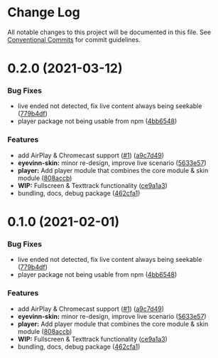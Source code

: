# Change Log

All notable changes to this project will be documented in this file.
See [Conventional Commits](https://conventionalcommits.org) for commit guidelines.

# 0.2.0 (2021-03-12)


### Bug Fixes

* live ended not detected, fix live content always being seekable ([779b4df](https://github.com/Eyevinn/web-player/commit/779b4df67d2c4b74d9d7413c4694f2a198c9528f))
* player package not being usable from npm ([4bb6548](https://github.com/Eyevinn/web-player/commit/4bb654867c364834d022320a44631338516d686a))


### Features

* add AirPlay & Chromecast support ([#1](https://github.com/Eyevinn/web-player/issues/1)) ([a9c7d49](https://github.com/Eyevinn/web-player/commit/a9c7d49086b55e09af482acdc9695d88b7c2c0e1))
* **eyevinn-skin:** minor re-design, improve live scenario ([5633e57](https://github.com/Eyevinn/web-player/commit/5633e5718b9e2f2200649e1b32f07271933dd6f4))
* **player:** Add player module that combines the core module & skin module ([808accb](https://github.com/Eyevinn/web-player/commit/808accbab3e1796e22c5b150a845e56b5911a953))
* **WIP:** Fullscreen & Texttrack functionality ([ce9a1a3](https://github.com/Eyevinn/web-player/commit/ce9a1a388054da51ca792907be4d8fd44be61298))
* bundling, docs, debug package ([462cfa1](https://github.com/Eyevinn/web-player/commit/462cfa118f776d01ed41e35ad8c4ef87ca252169))





# 0.1.0 (2021-02-01)


### Bug Fixes

* live ended not detected, fix live content always being seekable ([779b4df](https://github.com/Eyevinn/web-player/commit/779b4df67d2c4b74d9d7413c4694f2a198c9528f))
* player package not being usable from npm ([4bb6548](https://github.com/Eyevinn/web-player/commit/4bb654867c364834d022320a44631338516d686a))


### Features

* add AirPlay & Chromecast support ([#1](https://github.com/Eyevinn/web-player/issues/1)) ([a9c7d49](https://github.com/Eyevinn/web-player/commit/a9c7d49086b55e09af482acdc9695d88b7c2c0e1))
* **eyevinn-skin:** minor re-design, improve live scenario ([5633e57](https://github.com/Eyevinn/web-player/commit/5633e5718b9e2f2200649e1b32f07271933dd6f4))
* **player:** Add player module that combines the core module & skin module ([808accb](https://github.com/Eyevinn/web-player/commit/808accbab3e1796e22c5b150a845e56b5911a953))
* **WIP:** Fullscreen & Texttrack functionality ([ce9a1a3](https://github.com/Eyevinn/web-player/commit/ce9a1a388054da51ca792907be4d8fd44be61298))
* bundling, docs, debug package ([462cfa1](https://github.com/Eyevinn/web-player/commit/462cfa118f776d01ed41e35ad8c4ef87ca252169))
